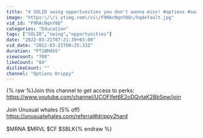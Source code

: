```yaml
---
title: "4 SOLID swing opportunities you don't wanna miss! #options #swing #flow"
image: "https:\/\/i.ytimg.com\/vi\/F9RAcNqnY8Q\/hqdefault.jpg"
vid_id: "F9RAcNqnY8Q"
categories: "Education"
tags: ["SOLID","swing","opportunities"]
date: "2022-03-21T07:21:39+03:00"
vid_date: "2022-03-21T00:25:33Z"
duration: "PT18M45S"
viewcount: "708"
likeCount: "84"
dislikeCount: ""
channel: "Options Drippy"
---
```

{% raw %}Join this channel to get access to perks:<br /><a rel="nofollow" target="blank" href="https://www.youtube.com/channel/UCOFIfet6E2oDQvtaK2BbSew/join">https://www.youtube.com/channel/UCOFIfet6E2oDQvtaK2BbSew/join</a><br /><br />Join Unusual whales (5% off)<br /><a rel="nofollow" target="blank" href="https://unusualwhales.com/referral#drippy2hard">https://unusualwhales.com/referral#drippy2hard</a><br /><br />$MRNA $MRVL $CF $SBLK{% endraw %}
